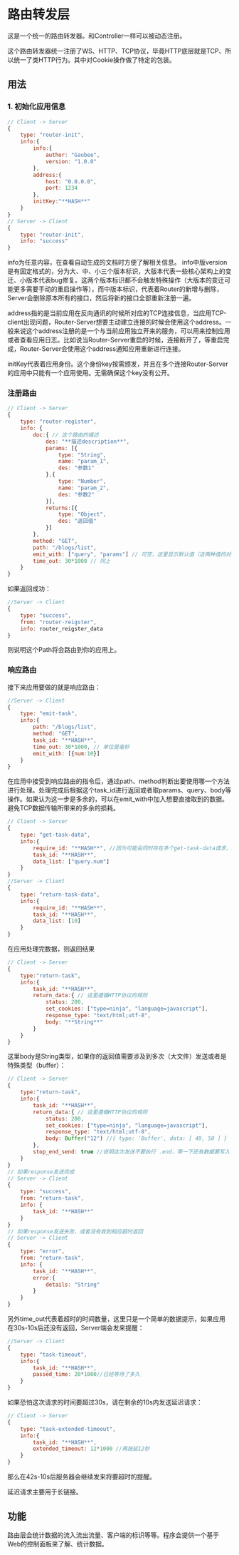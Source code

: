 # 路由转发层

这是一个统一的路由转发器。和Controller一样可以被动态注册。

这个路由转发器统一注册了WS、HTTP、TCP协议，毕竟HTTP底层就是TCP、所以统一了类HTTP行为。其中对Cookie操作做了特定的包装。

## 用法

### 1. 初始化应用信息
```js
// Client -> Server
{
	type: "router-init",
	info:{
		info:{
			author: "Gaubee",
			version: "1.0.0"
		},
		address:{
			host: "0.0.0.0",
			port: 1234
		},
		initKey:"**HASH**"
	}
}
// Server -> Client
{
	type: "router-init",
	info: "success"
}
```

info为任意内容，在查看自动生成的文档时方便了解相关信息。
info中版version是有固定格式的，分为大、中、小三个版本标识，大版本代表一些核心架构上的变迁、小版本代表bug修复。这两个版本标识都不会触发特殊操作（大版本的变迁可能更多需要手动的重启操作等），而中版本标识，代表着Router的新增与删除，Server会删除原本所有的接口，然后将新的接口全部重新注册一遍。

address指的是当前应用在反向通讯的时候所对应的TCP连接信息，当应用TCP-client出现问题，Router-Server想要主动建立连接的时候会使用这个address。一般来说这个address注册的是一个与当前应用独立开来的服务，可以用来控制应用或者查看应用日志。比如说当Router-Server重启的时候，连接断开了，等重启完成，Router-Server会使用这个address通知应用重新进行连接。

initKey代表着应用身份。这个身份key按需颁发，并且在多个连接Router-Server的应用中只能有一个应用使用。无需确保这个key没有公开。

### 注册路由
```js
// Client -> Server
{
	type: "router-register",
	info: {
		doc:{ // 这个路由的描述
			des: "**描述description**",
			params: [{
				type: "String",
				name: "param_1",
				des: "参数1"
			},{
				type: "Number",
				name: "param_2",
				des: "参数2"
			}],
			returns:[{
				type: "Object",
				des: "返回值"
			}]
		},
		method: "GET",
		path: "/blogs/list",
		emit_with: ["query", "params"] // 可空，这里显示默认值（这两种值的对象不会有big-Object，所以直接返回会比较简单）
		time_out: 30*1000 // 同上
	}
}
```
如果返回成功：
```js
//Server -> Client
{
	type: "success",
	from: "router-reigster",
	info: router_reigster_data
}
```
则说明这个Path将会路由到你的应用上。

### 响应路由
接下来应用要做的就是响应路由：
```js
//Server -> Client
{
	type: "emit-task",
	info:{
		path: "/blogs/list",
		method: "GET",
		task_id: "**HASH**",
		time_out: 30*1000, // 单位是毫秒
		emit_with: [{num:10}]
	}
}
```
在应用中接受到响应路由的指令后，通过path、method判断出要使用哪一个方法进行处理。处理完成后根据这个task_id进行返回或者取params、query、body等操作。如果认为这一步是多余的，可以在emit_with中加入想要直接取到的数据。避免TCP数据传输所带来的多余的损耗。
```js
// Client -> Server
{
	type: "get-task-data",
	info:{
		require_id: "**HASH**", //因为可能会同时存在多个get-task-data请求，所以需要带上一个require_id来做请求区分
		task_id: "**HASH**",
		data_list: ["query.num"]
	}
}
//Server -> Client
{
	type: "return-task-data",
	info:{
		require_id: "**HASH**",
		task_id: "**HASH**",
		data_list: [10]
	}
}
```
在应用处理完数据，则返回结果
```js
// Client -> Server
{
	type:"return-task",
	info:{
		task_id: "**HASH**",
		return_data:{ // 这里遵循HTTP协议的规则
			status: 200,
			set_cookies: ["type=ninja", "language=javascript"],
			response_type: "text/html;utf-8",
			body: "**String**"
		}
	}
}
```
这里body是String类型，如果你的返回值需要涉及到多次（大文件）发送或者是特殊类型（buffer）：
```js
// Client -> Server
{
	type:"return-task",
	info:{
		task_id: "**HASH**",
		return_data:{ // 这里遵循HTTP协议的规则
			status: 200,
			set_cookies: ["type=ninja", "language=javascript"],
			response_type: "text/html;utf-8",
			body: Buffer("12") //{ type: 'Buffer', data: [ 49, 50 ] }
		},
		stop_end_send: true //说明这次发送不要执行 .end，等一下还有数据要写入
	}
}
// 如果response发送完成
// Server -> Client
{
	type: "success",
	from: "return-task",
	info: {
		task_id: "**HASH**"
	}
}
// 如果response发送失败，或者没有收到相应超时返回
// Server -> Client
{
	type: "error",
	from: "return-task",
	info: {
		task_id: "**HASH**",
		error:{
			details: "String"
		}
	}
}
```
另外time_out代表着超时的时间数量，这里只是一个简单的数据提示，如果应用在30s-10s后还没有返回，Server端会发来提醒：
```js
//Server -> Client
{
	type: "task-timeout",
	info:{
		task_id: "**HASH**",
		passed_time: 20*1000//已经等待了多久
	}
}
```
如果恐怕这次请求的时间要超过30s，请在剩余的10s内发送延迟请求：
```js
// Client -> Server
{
	type: "task-extended-timeout",
	info:{
		task_id: "**HASH**",
		extended_timeout: 12*1000 //再拖延12秒
	}
}
```
那么在42s-10s后服务器会继续发来将要超时的提醒。

延迟请求主要用于长链接。

## 功能

路由层会统计数据的流入流出流量、客户端的标识等等。程序会提供一个基于Web的控制面板来了解、统计数据。